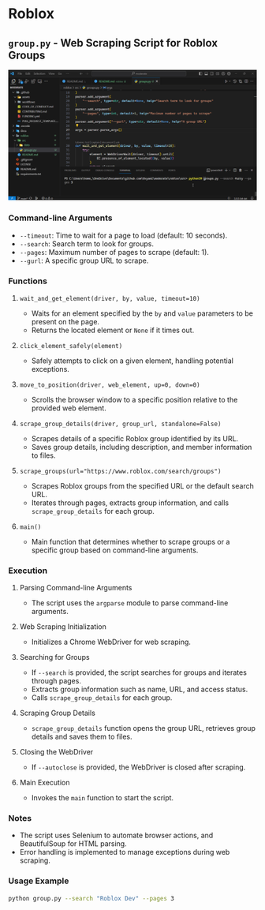 # Roblox

## `group.py` - Web Scraping Script for Roblox Groups

![Group.py](../.github/assets/Code_BoLvoW97Gq.gif)

### Command-line Arguments

- `--timeout`: Time to wait for a page to load (default: 10 seconds).
- `--search`: Search term to look for groups.
- `--pages`: Maximum number of pages to scrape (default: 1).
- `--gurl`: A specific group URL to scrape.

### Functions

1. `wait_and_get_element(driver, by, value, timeout=10)`
    - Waits for an element specified by the `by` and `value` parameters to be present on the page.
    - Returns the located element or `None` if it times out.

2. `click_element_safely(element)`
    - Safely attempts to click on a given element, handling potential exceptions.

3. `move_to_position(driver, web_element, up=0, down=0)`
    - Scrolls the browser window to a specific position relative to the provided web element.

4. `scrape_group_details(driver, group_url, standalone=False)`
    - Scrapes details of a specific Roblox group identified by its URL.
    - Saves group details, including description, and member information to files.

5. `scrape_groups(url="https://www.roblox.com/search/groups")`
    - Scrapes Roblox groups from the specified URL or the default search URL.
    - Iterates through pages, extracts group information, and calls `scrape_group_details` for each group.

6. `main()`
    - Main function that determines whether to scrape groups or a specific group based on command-line arguments.

### Execution

1. Parsing Command-line Arguments
    - The script uses the `argparse` module to parse command-line arguments.

2. Web Scraping Initialization
    - Initializes a Chrome WebDriver for web scraping.

3. Searching for Groups
    - If `--search` is provided, the script searches for groups and iterates through pages.
    - Extracts group information such as name, URL, and access status.
    - Calls `scrape_group_details` for each group.

4. Scraping Group Details
    - `scrape_group_details` function opens the group URL, retrieves group details and saves them to files.

5. Closing the WebDriver
    - If `--autoclose` is provided, the WebDriver is closed after scraping.

6. Main Execution
    - Invokes the `main` function to start the script.

### Notes

- The script uses Selenium to automate browser actions, and BeautifulSoup for HTML parsing.
- Error handling is implemented to manage exceptions during web scraping.

### Usage Example

```bash
python group.py --search "Roblox Dev" --pages 3
```